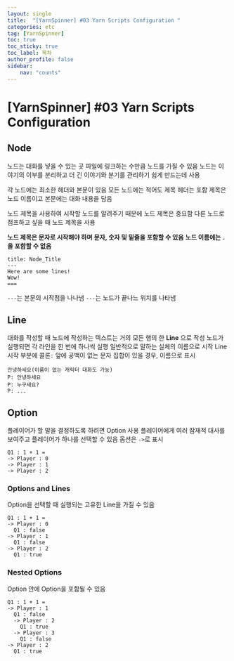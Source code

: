 ```yaml
---
layout: single
title:  "[YarnSpinner] #03 Yarn Scripts Configuration "
categories: etc
tag: [YarnSpinner]
toc: true 
toc_sticky: true 
toc_label: 목차    
author_profile: false
sidebar:
    nav: "counts"
---
```


# [YarnSpinner] #03 Yarn Scripts Configuration
## Node
노드는 대화를 넣을 수 있는 곳
파일에 링크하는 수만큼 노드를 가질 수 있음
노드는 이야기의 이부를 분리하고 더 긴 이야기와 분기를 관리하기 쉽게 만드는데 사용

각 노드에는 최소한 헤더와 본문이 있음
모든 노드에는 적어도 제목 헤더는 포함
제목은 노드 이름이고 본문에는 대화 내용을 담음

노드 제목을 사용하여 시작할 노드를 알려주기 때문에 노드 제목은 중요함
다른 노드로 점프하고 싶을 때 노드 제목을 사용

**노드 제목은 문자로 시작해야 하며 문자, 숫자 및 밑줄을 포함할 수 있음**
**노드 이름에는 ```.```을 포함할 수 없음**

```
title: Node_Title
---
Here are some lines!
Wow!
===
```
```---```는 본문의 시작점을 나나냄
```---```는 노드가 끝나느 위치를 나타냄


## Line
대화를 작성할 때 노드에 작성하는 텍스트는 거의 모든 행의 한 **Line** 으로 작성 
노드가 실행되면 각 라인을 한 번에 하나씩 실행
일반적으로 말하는 실체의 이름으로 시작
Line 시작 부분에 콜론```:``` 앞에 공백이 없는 문자 집합이 있을 경우, 이름으로 표시

```
안녕하세요(이름이 없는 캐릭터 대화도 가능)
P: 안녕하세요
P: 누구세요?
P: ... 
```



## Option
플레이어가 할 말을 결정하도록 하려면 Option 사용
플레이어에게 여러 잠재적 대사를 보여주고 플레이어가 하나를 선택할 수 있음
옵션은 ```->```로 표시

```
Q1 : 1 + 1 =
-> Player : 0
-> Player : 1
-> Player : 2
```

### Options and Lines
Option을 선택할 때 실행되는 고유한 Line을 가질 수 있음
```
Q1 : 1 + 1 =
-> Player : 0
  Q1 : false
-> Player : 1
  Q1 : false
-> Player : 2
  Q1 : true
```

### Nested Options
Option 안에 Option을 포함될 수 있음
```
Q1 : 1 + 1 =
-> Player : 1
  Q1 : false
  -> Player : 2
    Q1 : true
  -> Player : 3
    Q1 : false
-> Player : 2
  Q1 : true
```
